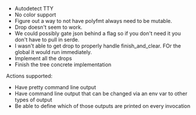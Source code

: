 - Autodetect TTY
- No color support
- Figure out a way to not have polyfmt always need to be mutable.
- Drop doesn't seem to work.
- We could possibly gate json behind a flag so if you don't need it you don't have to pull in serde.
- I wasn't able to get drop to properly handle finish_and_clear. FOr the global it would run immediately.
- Implement all the drops
- Finish the tree concrete implementation

Actions supported:

- Have pretty command line output
- Have command line output that can be changed via an env var to other types of output
- Be able to define which of those outputs are printed on every invocation

